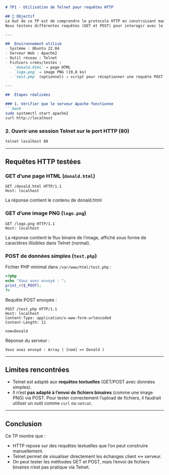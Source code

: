  
````markdown
# TP1 - Utilisation de Telnet pour requêtes HTTP

## 🎯 Objectif
Le but de ce TP est de comprendre le protocole HTTP en construisant manuellement des requêtes via **Telnet** vers un serveur Apache installé sur Ubuntu.  
Nous testons différentes requêtes (GET et POST) pour interagir avec le serveur et observer les réponses.

---

##  Environnement utilisé
- Système : Ubuntu 22.04
- Serveur Web : Apache2
- Outil réseau : Telnet
- Fichiers créés/testés :
  - `donald.html` → page HTML
  - `logo.png` → image PNG (19,8 ko)
  - `test.php` (optionnel) → script pour réceptionner une requête POST

---

##  Étapes réalisées

### 1. Vérifier que le serveur Apache fonctionne
```bash
sudo systemctl start apache2
curl http://localhost
````

### 2. Ouvrir une session Telnet sur le port HTTP (80)

```bash
telnet localhost 80
```

---

##  Requêtes HTTP testées

###  GET d’une page HTML (`donald.html`)

```
GET /donald.html HTTP/1.1
Host: localhost

```
 La réponse contient le contenu de donald.html

###  GET d’une image PNG (`logo.png`)

```
GET /logo.png HTTP/1.1
Host: localhost

```

La réponse contient le flux binaire de l’image, affiché sous forme de caractères illisibles dans Telnet (normal).

###  POST de données simples (`test.php`)

Fichier PHP minimal dans `/var/www/html/test.php` :

```php
<?php
echo "Vous avez envoyé : ";
print_r($_POST);
?>
```

Requête POST envoyée :

```
POST /test.php HTTP/1.1
Host: localhost
Content-Type: application/x-www-form-urlencoded
Content-Length: 11

nom=Donald
```

Réponse du serveur :

```
Vous avez envoyé : Array ( [nom] => Donald )
```

---

##  Limites rencontrées

* Telnet est adapté aux **requêtes textuelles** (GET/POST avec données simples).
* Il n’est **pas adapté à l’envoi de fichiers binaires** (comme une image PNG) via POST.
  Pour tester correctement l’upload de fichiers, il faudrait utiliser un outil comme `curl` ou `netcat`.

---

## Conclusion

Ce TP montre que :

* HTTP repose sur des requêtes textuelles que l’on peut construire manuellement.
* Telnet permet de visualiser directement les échanges client ↔ serveur.
* On peut tester les méthodes GET et POST, mais l’envoi de fichiers binaires n’est pas pratique via Telnet.



